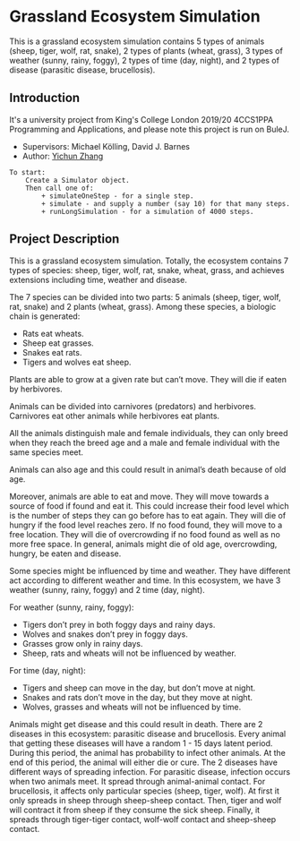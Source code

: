 # Grassland Ecosystem Simulation
This is a grassland ecosystem simulation contains 5 types of animals (sheep, tiger, wolf, rat, snake), 2 types of plants (wheat, grass), 3 types of weather (sunny, rainy, foggy), 2 types of time (day, night), and 2 types of disease (parasitic disease, brucellosis).

## Introduction 
It's a university project from King's College London 2019/20 4CCS1PPA Programming and Applications, and please note this project is run on BuleJ.
- Supervisors: Michael Kölling, David J. Barnes
- Author: [Yichun Zhang](https://github.com/missyQWQ)
```
To start:
    Create a Simulator object.
    Then call one of:
        + simulateOneStep - for a single step.
        + simulate - and supply a number (say 10) for that many steps.
        + runLongSimulation - for a simulation of 4000 steps.
```

## Project Description
This is a grassland ecosystem simulation. Totally, the ecosystem contains 7 types of species: sheep, tiger, wolf, rat, snake, wheat, grass, and achieves extensions including time, weather and disease.

The 7 species can be divided into two parts: 5 animals (sheep, tiger, wolf, rat, snake) and 2 plants (wheat, grass). Among these species, a biologic chain is generated:
- Rats eat wheats.
- Sheep eat grasses.
- Snakes eat rats.
- Tigers and wolves eat sheep.

Plants are able to grow at a given rate but can’t move. They will die if eaten by herbivores.

Animals can be divided into carnivores (predators) and herbivores. Carnivores eat other animals while herbivores eat plants.

All the animals distinguish male and female individuals, they can only breed when they reach the breed age and a male and female individual with the same species meet. 

Animals can also age and this could result in animal’s death because of old age.

Moreover, animals are able to eat and move. They will move towards a source of food if found and eat it. This could increase their food level which is the number of steps they can go before has to eat again. They will die of hungry if the food level reaches zero. If no food found, they will move to a free location. They will die of overcrowding if no food found as well as no more free space. In general, animals might die of old age, overcrowding, hungry, be eaten and disease.

Some species might be influenced by time and weather. They have different act according to different weather and time. In this ecosystem, we have 3 weather (sunny, rainy, foggy) and 2 time (day, night).

For weather (sunny, rainy, foggy):
- Tigers don’t prey in both foggy days and rainy days.
- Wolves and snakes don’t prey in foggy days.
- Grasses grow only in rainy days.
- Sheep, rats and wheats will not be influenced by weather.

For time (day, night):
- Tigers and sheep can move in the day, but don’t move at night.
- Snakes and rats don’t move in the day, but they move at night.
- Wolves, grasses and wheats will not be influenced by time.

Animals might get disease and this could result in death. There are 2 diseases in this ecosystem: parasitic disease and brucellosis. Every animal that getting these diseases will have a random 1 - 15 days latent period. During this period, the animal has probability to infect other animals. At the end of this period, the animal will either die or cure. The 2 diseases have different ways of spreading infection. For parasitic disease, infection occurs when two animals meet. It spread through animal-animal contact. For brucellosis, it affects only particular species (sheep, tiger, wolf). At first it only spreads in sheep through sheep-sheep contact. Then, tiger and wolf will contract it from sheep if they consume the sick sheep. Finally, it spreads through tiger-tiger contact, wolf-wolf contact and sheep-sheep contact.
